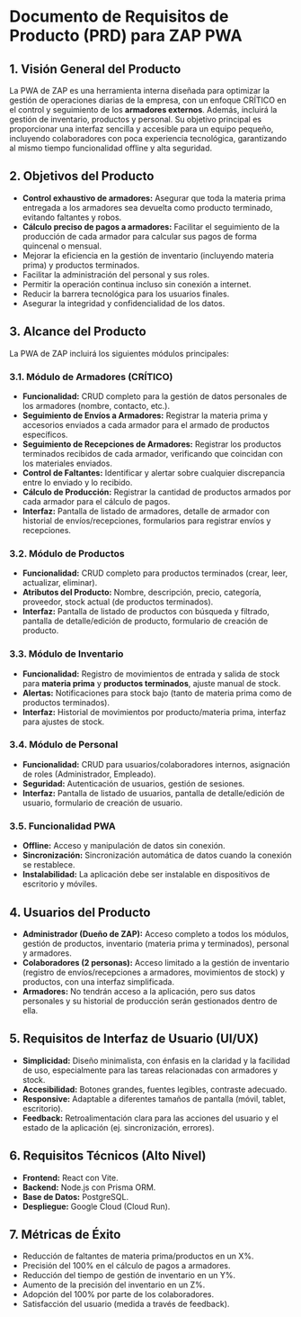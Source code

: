 # Documento de Requisitos de Producto (PRD) para ZAP PWA

## 1. Visión General del Producto

La PWA de ZAP es una herramienta interna diseñada para optimizar la gestión de operaciones diarias de la empresa, con un enfoque CRÍTICO en el control y seguimiento de los **armadores externos**. Además, incluirá la gestión de inventario, productos y personal. Su objetivo principal es proporcionar una interfaz sencilla y accesible para un equipo pequeño, incluyendo colaboradores con poca experiencia tecnológica, garantizando al mismo tiempo funcionalidad offline y alta seguridad.

## 2. Objetivos del Producto

-   **Control exhaustivo de armadores:** Asegurar que toda la materia prima entregada a los armadores sea devuelta como producto terminado, evitando faltantes y robos.
-   **Cálculo preciso de pagos a armadores:** Facilitar el seguimiento de la producción de cada armador para calcular sus pagos de forma quincenal o mensual.
-   Mejorar la eficiencia en la gestión de inventario (incluyendo materia prima) y productos terminados.
-   Facilitar la administración del personal y sus roles.
-   Permitir la operación continua incluso sin conexión a internet.
-   Reducir la barrera tecnológica para los usuarios finales.
-   Asegurar la integridad y confidencialidad de los datos.

## 3. Alcance del Producto

La PWA de ZAP incluirá los siguientes módulos principales:

### 3.1. Módulo de Armadores (CRÍTICO)
-   **Funcionalidad:** CRUD completo para la gestión de datos personales de los armadores (nombre, contacto, etc.).
-   **Seguimiento de Envíos a Armadores:** Registrar la materia prima y accesorios enviados a cada armador para el armado de productos específicos.
-   **Seguimiento de Recepciones de Armadores:** Registrar los productos terminados recibidos de cada armador, verificando que coincidan con los materiales enviados.
-   **Control de Faltantes:** Identificar y alertar sobre cualquier discrepancia entre lo enviado y lo recibido.
-   **Cálculo de Producción:** Registrar la cantidad de productos armados por cada armador para el cálculo de pagos.
-   **Interfaz:** Pantalla de listado de armadores, detalle de armador con historial de envíos/recepciones, formularios para registrar envíos y recepciones.

### 3.2. Módulo de Productos
-   **Funcionalidad:** CRUD completo para productos terminados (crear, leer, actualizar, eliminar).
-   **Atributos del Producto:** Nombre, descripción, precio, categoría, proveedor, stock actual (de productos terminados).
-   **Interfaz:** Pantalla de listado de productos con búsqueda y filtrado, pantalla de detalle/edición de producto, formulario de creación de producto.

### 3.3. Módulo de Inventario
-   **Funcionalidad:** Registro de movimientos de entrada y salida de stock para **materia prima** y **productos terminados**, ajuste manual de stock.
-   **Alertas:** Notificaciones para stock bajo (tanto de materia prima como de productos terminados).
-   **Interfaz:** Historial de movimientos por producto/materia prima, interfaz para ajustes de stock.

### 3.4. Módulo de Personal
-   **Funcionalidad:** CRUD para usuarios/colaboradores internos, asignación de roles (Administrador, Empleado).
-   **Seguridad:** Autenticación de usuarios, gestión de sesiones.
-   **Interfaz:** Pantalla de listado de usuarios, pantalla de detalle/edición de usuario, formulario de creación de usuario.

### 3.5. Funcionalidad PWA
-   **Offline:** Acceso y manipulación de datos sin conexión.
-   **Sincronización:** Sincronización automática de datos cuando la conexión se restablece.
-   **Instalabilidad:** La aplicación debe ser instalable en dispositivos de escritorio y móviles.

## 4. Usuarios del Producto

-   **Administrador (Dueño de ZAP):** Acceso completo a todos los módulos, gestión de productos, inventario (materia prima y terminados), personal y armadores.
-   **Colaboradores (2 personas):** Acceso limitado a la gestión de inventario (registro de envíos/recepciones a armadores, movimientos de stock) y productos, con una interfaz simplificada.
-   **Armadores:** No tendrán acceso a la aplicación, pero sus datos personales y su historial de producción serán gestionados dentro de ella.

## 5. Requisitos de Interfaz de Usuario (UI/UX)

-   **Simplicidad:** Diseño minimalista, con énfasis en la claridad y la facilidad de uso, especialmente para las tareas relacionadas con armadores y stock.
-   **Accesibilidad:** Botones grandes, fuentes legibles, contraste adecuado.
-   **Responsive:** Adaptable a diferentes tamaños de pantalla (móvil, tablet, escritorio).
-   **Feedback:** Retroalimentación clara para las acciones del usuario y el estado de la aplicación (ej. sincronización, errores).

## 6. Requisitos Técnicos (Alto Nivel)

-   **Frontend:** React con Vite.
-   **Backend:** Node.js con Prisma ORM.
-   **Base de Datos:** PostgreSQL.
-   **Despliegue:** Google Cloud (Cloud Run).

## 7. Métricas de Éxito

-   Reducción de faltantes de materia prima/productos en un X%.
-   Precisión del 100% en el cálculo de pagos a armadores.
-   Reducción del tiempo de gestión de inventario en un Y%.
-   Aumento de la precisión del inventario en un Z%.
-   Adopción del 100% por parte de los colaboradores.
-   Satisfacción del usuario (medida a través de feedback).
